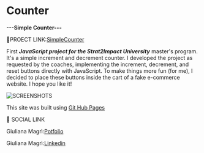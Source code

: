 # Counter
****---Simple Counter---****

🔗PROECT LINK:[SimpleCounter](https://julysway.github.io/Counter/)

First ***JavaScript project for the Strat2Impact University*** master's program. It's a simple increment and decrement counter. I developed the project as requested by the coaches, implementing the increment, decrement, and reset buttons directly with JavaScript. To make things more fun (for me), I decided to place these buttons inside the cart of a fake e-commerce website. I hope you like it!

![SCREENSHOTS](https://i.ibb.co/qpL7MVN/Screen-Shots.png)

This site was built using [Git Hub Pages](https://pages.github.com/)

🔗 SOCIAL LINK

Giuliana Magrì:[Potfolio](https://julysway.github.io/My-Portfolio/)

Giuliana Magrì:[Linkedin](https://www.linkedin.com/in/giuliana-magri-1a4842285/)

